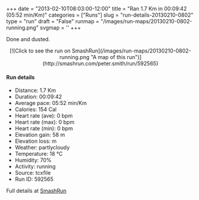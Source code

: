 +++
date = "2013-02-10T08:03:00-12:00"
title = "Ran 1.7 Km in 00:09:42 (05:52 min/Km)"
categories = ["Runs"]
slug = "run-details-20130210-0802"
type = "run"
draft = "False"
runmap = "/images/run-maps/20130210-0802-running.png"
svgmap = '<polyline points="59 46, 61 44, 63 42, 64 40, 66 38, 68 36, 69 34, 73 29, 76 29, 82 29, 86 30, 92 32, 95 33, 98 34, 100 35, 100 35, 97 36, 95 38, 93 40, 91 42, 91 47, 90 49, 90 52, 89 57, 88 62, 87 65, 86 68, 85 69, 78 70, 75 70, 72 71, 68 72, 65 72, 62 72, 59 71, 56 71, 52 72, 48 72, 45 71, 42 71, 38 70, 36 69, 29 67, 26 67, 23 67, 16 64, 13 64, 6 64, 3 63, 0 63, 0 57, 0 55, 1 52, 2 50, 4 47, 6 45, 12 43, 17 40, 20 38, 29 35, 32 34, 35 33, 38 32, 42 31, 45 31, 51 30, 54 29, 64 28, 67 28, 66 30, 64 33, 63 35, 62 37, 59 39, 57 41, 54 48, 52 50, 50 53, 49 55, 47 57, 46 60, 46 61">'
+++

Done and dusted. 

<!--more-->

<center>
[![Click to see the run on SmashRun](/images/run-maps/20130210-0802-running.png "A map of this run")](http://smashrun.com/peter.smith/run/592565)
</center>

#### Run details

* Distance: 1.7 Km
* Duration: 00:09:42
* Average pace: 05:52 min/Km
* Calories: 154 Cal
* Heart rate (ave): 0 bpm
* Heart rate (max): 0 bpm
* Heart rate (min): 0 bpm
* Elevation gain: 58 m
* Elevation loss:  m
* Weather: partlycloudy
* Temperature: 18 &deg;C
* Humidity: 70%
* Activity: running
* Source: tcxfile
* Run ID: 592565

Full details at [SmashRun](http://smashrun.com/peter.smith/run/592565)